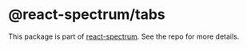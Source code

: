 # @react-spectrum/tabs

This package is part of [react-spectrum](https://github.com/adobe-private/react-spectrum-v3). See the repo for more details.
